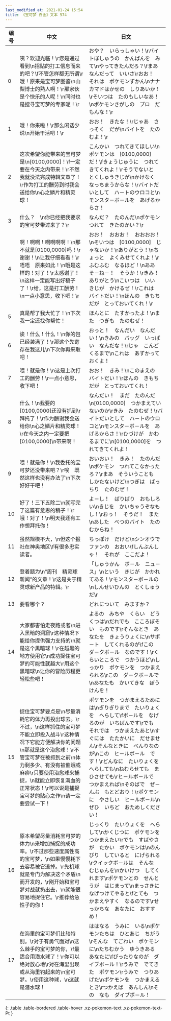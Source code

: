 ```yaml
---
last_modified_at: 2021-01-24 15:54
title: 《宝可梦 白金》文本 574
---
```

| 编号 | 中文 | 日文 |
| ---- | ---- | ---- |
| 0 | 咦？欢迎光临！\r您是通过看到\n招贴的打工信息而来的吧？\f不管怎样都无所谓\r哦！原来是宝可梦图鉴\n山梨博士的熟人啊！\r那家伙是个快乐的人呢！\n同时也是搜寻宝可梦的专家呢！\r | おや？　いらっしゃい！\rバイトぼしゅうの　かんばんを　みて\nやってきたんだろ？\fまあ　なんだって　いいさ\rおお！　それは　ポケモンずかん\nナナカマドはかせの　しりあいか！\rそいつは　たのもしいなあ！\nポケモンさがしの　プロ　だもんな！\r |
| 1 | 哦！你来啦！\r那么闲话少说\n开始干活吧！\r | おお！　きたな！\rじゃあ　さっそく　だが\nバイトを　たのむよ！\r |
| 2 | 这次希望你能带来的宝可梦是\n[0100,0000]！\f一定要在今天之内带来！\r不然我就没法完成特辑文章了！\r作为打工的酬劳到时我会送给你\n心之鳞片和精灵球！ | こんかい　つれてきてほしい\nポケモンは　[0100,0000]　だ！\fきょうじゅうに　つれてきてくれよ！\rそうでないと　とくしゅうきじが\nかけなく　なっちまうからな！\rバイトだいとして　ハ－トのウロコと\nモンスタ－ボ－ルを　あげるからさ！ |
| 3 | 什么？　\n你已经把我要求的宝可梦带过来了？\r | なんだ？　たのんだ\nポケモン　つれて　きたのかい？\r |
| 4 | 啊！啊啊！啊啊啊啊！\n那不就是[0100,0000]吗！\r谢谢！\n让我仔细看看！\r唔唔　原来如此！\n哦是这样的！对了！\r太感谢了！\n这样一定能写出好稿子了！\r给，这是打工酬劳！\n一点小意思，收下吧！\r | おお！　おおお！　おおおお！\nそいつは　[0100,0000]　じゃないか！\rありがとう！\nちょっと　よくみせてくれよ！\rふむふむ　なるほど！\nああ　そ－ね－！　そうか！\rきみ！　ありがとう\nこいつは　いい　きじが　かけるぜ！\rこれは　バイトだい！\nほんの　きもちだが　とっておいてくれ！\r |
| 5 | 真是帮了我大忙了！\n下次我一定还找你帮忙！ | ほんとに　たすかったよ！\nまた　つぎも　たのむぜ！ |
| 6 | 诶！什么！什么！\n你的包已经装满了！\r那这个先寄存在我这儿\n下次你再来取吧！ | おっと！　なんだい　なんだい！\nきみの　バッグ　いっぱい　なんだな！\rじゃ　こんど　くるまで\nこれは　あずかっておくよ！ |
| 7 | 喂！就是你！\n这是上次打工的酬劳！\r一点小意思，收下吧！ | おお！　きみ！\nこのまえの　バイトだい！\rほんの　きもちだが　とっておいてくれ！ |
| 8 | 什么！\n我要的[0100,0000]还没有抓到\r拜托了！\r作为酬谢我会送给你\n心之鳞片和精灵球！\r在今天之内一定要把[0100,0000]\n带来啊！ | なんだい！　まだ　たのんだ\n[0100,0000]　つかまえていないのか\rきみ　たのむぜ！\rバイトだいとして　ハ－トのウロコと\nモンスタ－ボ－ルを　あげるからさ！\rひづけが　かわるまでに\n[0100,0000]を　つれてきてくれよ！ |
| 9 | 喂！就是你！\n我委托的宝可梦还没带来吧？\r唉　既然这样也没有办法了\n下次好好干吧！ | おいおい！　きみ！　たのんだ\nポケモン　つれてこなかったろ？\rまあ　そういうことも　しかたないけど\nつぎは　ばっちり　たのむぜ！ |
| 10 | 好了！三下五除二\n就写完了这篇有意思的稿子！\r哦！对了！\n明天我还有工作想拜托你！ | よ－し！　ばりばり　おもしろい\nきじを　かいちゃうぞなもし！\rおっ！　そうだ！　また\nあした　べつのバイト　たのむからね！ |
| 11 | 虽然规模不大，\n但这个报社在神奥地区\f有很多忠实读者。 | ちっぽけ　だけど\nシンオウで　ファンの　おおい\fしんぶんしゃ！　それが　ここだよ！ |
| 12 | 登着题为\n“周刊　精灵球　新闻”的文章！\r这是关于精灵球新产品的特辑。\r | 「しゅうかん　ボ－ル　ニュ－ス」\nという　きじが　かかれてある！\rモンスタ－ボ－ルの\nしんせいひんの　とくしゅうだ\r |
| 13 | 要看哪个？ | どれについて　みますか？ |
| 14 | 大家都害怕走夜路或者\n进入黑暗的洞窟\r这种情况下能给你提供强力支持的\n就是这个黑暗球！\r在越黑的地方使用它\n成功捉住宝可梦的可能性就越大\r用这个黑暗球\n让你的冒险历程更轻松些吧！ | よるの　みちや　くらい　どうくつは\nだれでも　こころぼそい　ものです\rそんなとき　あなたを　きょうりょくに\nサポ－ト　してくれるのが\fこの　ダ－クボ－ル　なのです！\rくらいところで　つかうほど\nしっかり　ポケモンを　つかまえられる\rこの　ダ－クボ－ルで\nあなたも　かいてきな　ぼうけんを！ |
| 15 | 捉住宝可梦要点是\n尽量消耗它的体力再投出球去。\r不过，\n这样抓住的宝可梦不能立即投入战斗\r这种情况下它能方便解决你的问题\n那就是这个治愈球！\r不管宝可梦在被抓到之前\n体力剩多少、有没有被催眠或麻痹\r只要使用治愈球来捕捉，\n就能立即恢复满血的正常状态！\r可以说是捕捉宝可梦的贴心之作\n请一定要尝试一下！ | ポケモンを　つかまえるためには\nぎりぎりまで　たいりょくを　へらして\fボ－ルを　なげるのが　いちばんです\rでも　それでは　つかまえたあと\nすぐには　たたかいに　だせません\rそんなときに　べんりなのが\nこの　ヒ－ルボ－ル　です！\rどんなに　たいりょくを　へらしても\nねむらせても　まひさせても\rヒ－ルボ－ルで　つかまえれば\nそのばで　ぜ－んぶ　もとどおり！\rポケモンに　やさしい　ヒ－ルボ－ル\nぜひ　いちど　おためしください！ |
| 16 | 原本希望尽量消耗宝可梦的体力\n来增加捕捉的成功率。\r不过那些速度属性高的宝可梦，\n如果慢慢耗下去容易被它逃掉。\r先机球就是专门为解决这个矛盾\n而开发的，\r刚开始和宝可梦对战就扔出去，\n就能很容易地捉住它。\r推荐给急性子的你！ | じっくり　たいりょくを　へらして\nかくじつに　ポケモンを　つかまえたい\rでも　すばやさが　たかい　ポケモンは\nのんびり　していると　にげられる\rクイックボ－ルは　そんな　むじゅんを\nかいけつ　してくれます\rポケモンとの　せんとうが　はじまって\nまっさきに　なげつけてやると\fとても　つかまえやすく　なるのです\rせっかちな　あなたに　おすすめ！ |
| 17 | 在海里的宝可梦们比较特别。\r对于有勇气面对\n这么棘手的宝可梦的你，\f最适合用潜水球了！\r你可以绝对放心地\r对在海里出现或从海里钓起来的\n宝可梦。\r使用这种球，\n这就是潜水球！ | ははなる　うみに　いる\nポケモンたちは　ひとあじ　ちがう\rそんな　てごわい　ポケモンに\nたちむかう　ゆうきある　あなたに\fぴったりなのが　ダイブボ－ル！\rうみで　でてきた　ポケモン\rうみで　つりあげた\nポケモンを　つかまえるとき\rつかえば　あんしん\nその　なも　ダイブボ－ル！ |
{: .table .table-bordered .table-hover .xz-pokemon-text .xz-pokemon-text-Pt }